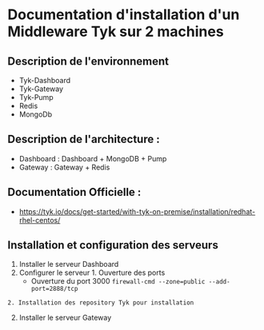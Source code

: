 # Documentation d'installation d'un Middleware Tyk sur 2 machines

## Description de l'environnement
- Tyk\-Dashboard
- Tyk\-Gateway
- Tyk\-Pump
- Redis
- MongoDb

## Description de l'architecture :
- Dashboard : Dashboard + MongoDB + Pump
- Gateway : Gateway + Redis

## Documentation Officielle :
- https://tyk.io/docs/get-started/with-tyk-on-premise/installation/redhat-rhel-centos/

## Installation et configuration des serveurs
1. Installer le serveur Dashboard
  1. Configurer le serveur
    1. Ouverture des ports
      * Ouverture du port 3000
      ```firewall-cmd --zone=public --add-port=2888/tcp ```
    
    2. Installation des repository Tyk pour installation
    


2. Installer le serveur Gateway




